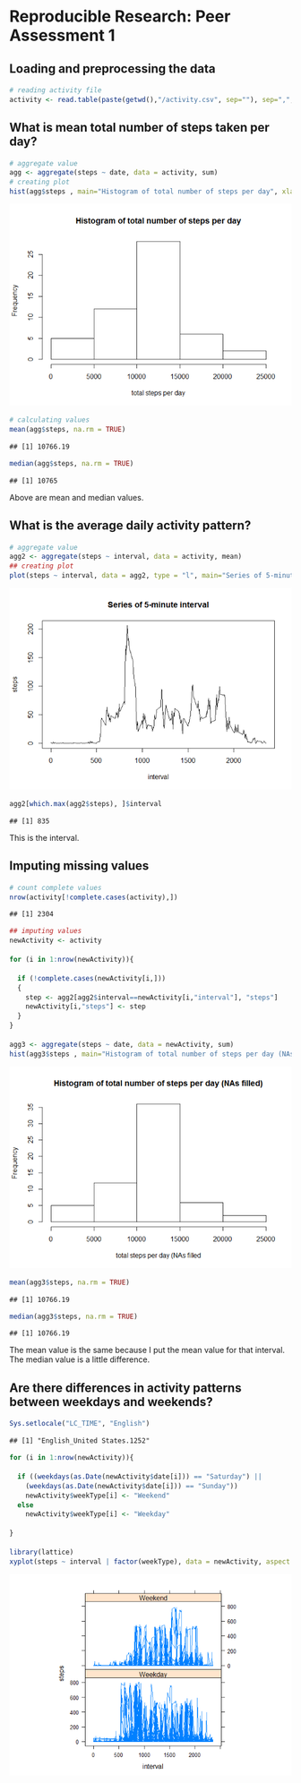 # Reproducible Research: Peer Assessment 1


## Loading and preprocessing the data

```r
# reading activity file
activity <- read.table(paste(getwd(),"/activity.csv", sep=""), sep=",", header=TRUE)
```


## What is mean total number of steps taken per day?

```r
# aggregate value
agg <- aggregate(steps ~ date, data = activity, sum)
# creating plot
hist(agg$steps , main="Histogram of total number of steps per day", xlab="total steps per day")
```

![](PA1_template_files/figure-html/unnamed-chunk-2-1.png) 

```r
# calculating values
mean(agg$steps, na.rm = TRUE)
```

```
## [1] 10766.19
```

```r
median(agg$steps, na.rm = TRUE)
```

```
## [1] 10765
```
Above are mean and median values.


## What is the average daily activity pattern?

```r
# aggregate value
agg2 <- aggregate(steps ~ interval, data = activity, mean)
## creating plot
plot(steps ~ interval, data = agg2, type = "l", main="Series of 5-minute interval")
```

![](PA1_template_files/figure-html/unnamed-chunk-3-1.png) 

```r
agg2[which.max(agg2$steps), ]$interval
```

```
## [1] 835
```
This is the interval.


## Imputing missing values

```r
# count complete values
nrow(activity[!complete.cases(activity),])
```

```
## [1] 2304
```

```r
## imputing values
newActivity <- activity

for (i in 1:nrow(newActivity)){
  
  if (!complete.cases(newActivity[i,]))
  {
    step <- agg2[agg2$interval==newActivity[i,"interval"], "steps"]
    newActivity[i,"steps"] <- step
  }
}

agg3 <- aggregate(steps ~ date, data = newActivity, sum)
hist(agg3$steps , main="Histogram of total number of steps per day (NAs filled)", xlab="total steps per day (NAs filled")
```

![](PA1_template_files/figure-html/unnamed-chunk-4-1.png) 

```r
mean(agg3$steps, na.rm = TRUE)
```

```
## [1] 10766.19
```

```r
median(agg3$steps, na.rm = TRUE)
```

```
## [1] 10766.19
```
The mean value is the same because I put the mean value for that interval. 
The median value is a little difference.

## Are there differences in activity patterns between weekdays and weekends?

```r
Sys.setlocale("LC_TIME", "English")
```

```
## [1] "English_United States.1252"
```

```r
for (i in 1:nrow(newActivity)){  
  
  if ((weekdays(as.Date(newActivity$date[i])) == "Saturday") ||
    (weekdays(as.Date(newActivity$date[i])) == "Sunday"))
    newActivity$weekType[i] <- "Weekend"
  else
    newActivity$weekType[i] <- "Weekday"  
  
}

library(lattice)
xyplot(steps ~ interval | factor(weekType), data = newActivity, aspect = 1/2, type = "l")
```

![](PA1_template_files/figure-html/unnamed-chunk-5-1.png) 

